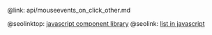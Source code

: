 @link: api/mouseevents_on_click_other.md

@seolinktop: [javascript component library](https://webix.com)
@seolink: [list in javascript](https://webix.com/widget/list/)